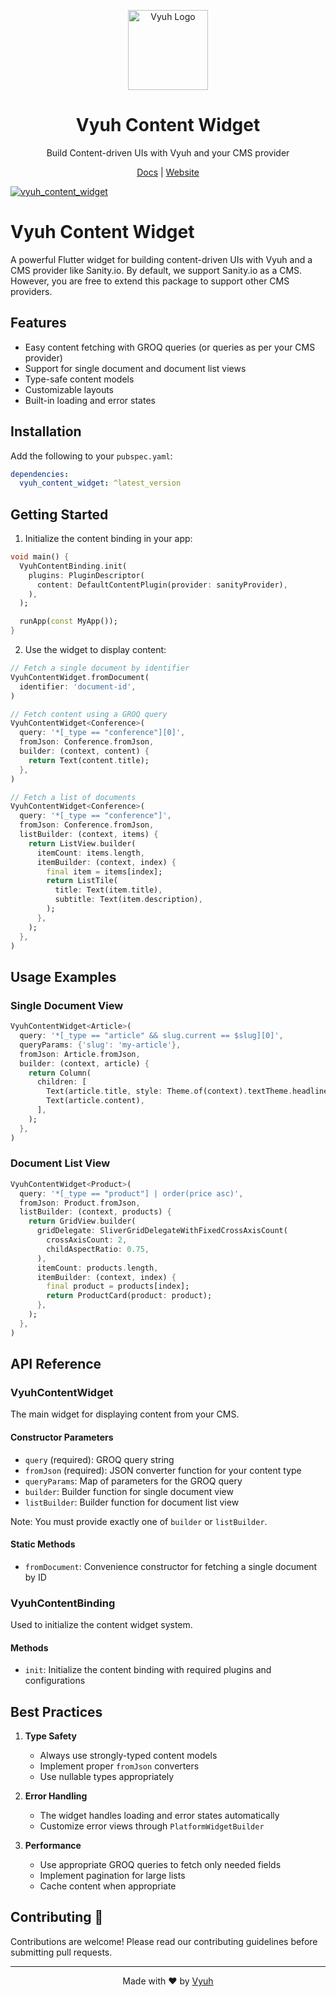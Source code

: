 <p align="center">
  <a href="https://vyuh.tech">
    <img src="https://github.com/vyuh-tech.png" alt="Vyuh Logo" height="128" />
  </a>
  <h1 align="center">Vyuh Content Widget</h1>
  <p align="center">Build Content-driven UIs with Vyuh and your CMS provider</p>
  <p align="center">
    <a href="https://docs.vyuh.tech">Docs</a> |
    <a href="https://vyuh.tech">Website</a>
  </p>
</p>

[![vyuh_content_widget](https://img.shields.io/pub/v/vyuh_content_widget.svg?label=vyuh_content_widget&logo=dart&color=blue&style=for-the-badge)](https://pub.dev/packages/vyuh_content_widget)

# Vyuh Content Widget

A powerful Flutter widget for building content-driven UIs with Vyuh and a CMS
provider like Sanity.io. By default, we support Sanity.io as a CMS. However, you
are free to extend this package to support other CMS providers.

## Features

- Easy content fetching with GROQ queries (or queries as per your CMS provider)
- Support for single document and document list views
- Type-safe content models
- Customizable layouts
- Built-in loading and error states

## Installation

Add the following to your `pubspec.yaml`:

```yaml
dependencies:
  vyuh_content_widget: ^latest_version
```

## Getting Started

1. Initialize the content binding in your app:

```dart
void main() {
  VyuhContentBinding.init(
    plugins: PluginDescriptor(
      content: DefaultContentPlugin(provider: sanityProvider),
    ),
  );

  runApp(const MyApp());
}
```

2. Use the widget to display content:

```dart
// Fetch a single document by identifier
VyuhContentWidget.fromDocument(
  identifier: 'document-id',
)

// Fetch content using a GROQ query
VyuhContentWidget<Conference>(
  query: '*[_type == "conference"][0]',
  fromJson: Conference.fromJson,
  builder: (context, content) {
    return Text(content.title);
  },
)

// Fetch a list of documents
VyuhContentWidget<Conference>(
  query: '*[_type == "conference"]',
  fromJson: Conference.fromJson,
  listBuilder: (context, items) {
    return ListView.builder(
      itemCount: items.length,
      itemBuilder: (context, index) {
        final item = items[index];
        return ListTile(
          title: Text(item.title),
          subtitle: Text(item.description),
        );
      },
    );
  },
)
```

## Usage Examples

### Single Document View

```dart
VyuhContentWidget<Article>(
  query: '*[_type == "article" && slug.current == $slug][0]',
  queryParams: {'slug': 'my-article'},
  fromJson: Article.fromJson,
  builder: (context, article) {
    return Column(
      children: [
        Text(article.title, style: Theme.of(context).textTheme.headlineMedium),
        Text(article.content),
      ],
    );
  },
)
```

### Document List View

```dart
VyuhContentWidget<Product>(
  query: '*[_type == "product"] | order(price asc)',
  fromJson: Product.fromJson,
  listBuilder: (context, products) {
    return GridView.builder(
      gridDelegate: SliverGridDelegateWithFixedCrossAxisCount(
        crossAxisCount: 2,
        childAspectRatio: 0.75,
      ),
      itemCount: products.length,
      itemBuilder: (context, index) {
        final product = products[index];
        return ProductCard(product: product);
      },
    );
  },
)
```

## API Reference

### VyuhContentWidget

The main widget for displaying content from your CMS.

#### Constructor Parameters

- `query` (required): GROQ query string
- `fromJson` (required): JSON converter function for your content type
- `queryParams`: Map of parameters for the GROQ query
- `builder`: Builder function for single document view
- `listBuilder`: Builder function for document list view

Note: You must provide exactly one of `builder` or `listBuilder`.

#### Static Methods

- `fromDocument`: Convenience constructor for fetching a single document by ID

### VyuhContentBinding

Used to initialize the content widget system.

#### Methods

- `init`: Initialize the content binding with required plugins and
  configurations

## Best Practices

1. **Type Safety**

   - Always use strongly-typed content models
   - Implement proper `fromJson` converters
   - Use nullable types appropriately

2. **Error Handling**

   - The widget handles loading and error states automatically
   - Customize error views through `PlatformWidgetBuilder`

3. **Performance**
   - Use appropriate GROQ queries to fetch only needed fields
   - Implement pagination for large lists
   - Cache content when appropriate

## Contributing 🤝

Contributions are welcome! Please read our contributing guidelines before
submitting pull requests.

---

<p align="center">
  Made with ❤️ by <a href="https://vyuh.tech">Vyuh</a>
</p>
